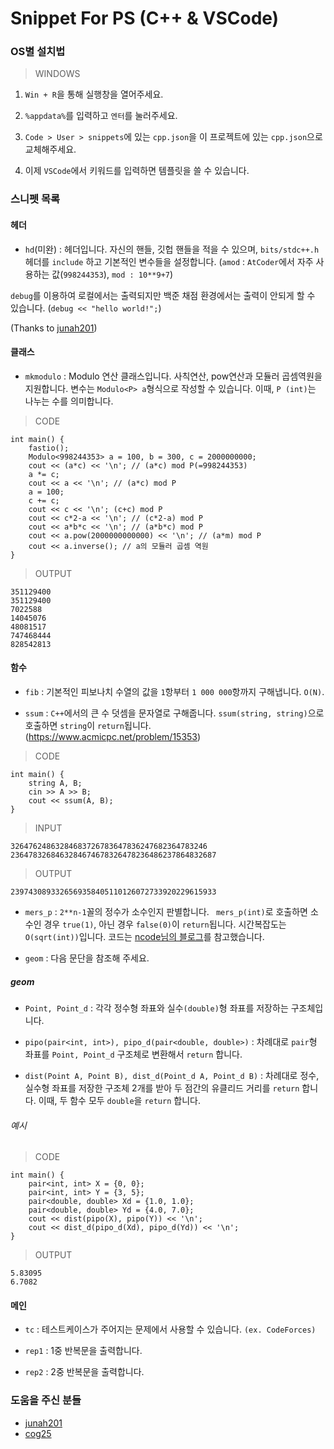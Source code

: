 # Snippet For PS (C++ & VSCode)

### OS별 설치법

> WINDOWS
1. ```Win + R```을 통해 실행창을 열어주세요.

2. ```%appdata%```를 입력하고 ```엔터```를 눌러주세요.

3. ```Code > User > snippets```에 있는 ```cpp.json```을 이 프로젝트에 있는 ```cpp.json```으로 교체해주세요.

4. 이제 ```VSCode```에서 키워드를 입력하면 템플릿을 쓸 수 있습니다.

### 스니펫 목록

#### 헤더

- ```hd```(미완) : 헤더입니다. 자신의 핸들, 깃헙 핸들을 적을 수 있으며, ```bits/stdc++.h``` 헤더를 ```include``` 하고 기본적인 변수들을 설정합니다.
(```amod``` : ```AtCoder```에서 자주 사용하는 값(```998244353```), ```mod : 10**9+7```)

```debug```를 이용하여 로컬에서는 출력되지만 백준 채점 환경에서는 출력이 안되게 할 수 있습니다. (```debug << "hello world!";```) 

(Thanks to [junah201](https://github.com/junah201))

#### 클래스

- ```mkmodulo``` : Modulo 연산 클래스입니다. 사칙연산, pow연산과 모듈러 곱셈역원을 지원합니다. 변수는 ```Modulo<P> a```형식으로 작성할 수 있습니다.
이때, ```P (int)```는 나누는 수를 의미합니다. 

> CODE
```
int main() {
    fastio();
    Modulo<998244353> a = 100, b = 300, c = 2000000000; 
    cout << (a*c) << '\n'; // (a*c) mod P(=998244353)
    a *= c; 
    cout << a << '\n'; // (a*c) mod P
    a = 100;
    c += c;
    cout << c << '\n'; (c+c) mod P
    cout << c*2-a << '\n'; // (c*2-a) mod P
    cout << a*b*c << '\n'; // (a*b*c) mod P
    cout << a.pow(2000000000000) << '\n'; // (a*m) mod P
    cout << a.inverse(); // a의 모듈러 곱셈 역원
}
```
> OUTPUT
```
351129400
351129400
7022588
14045076
48081517
747468444
828542813
```

#### 함수

- ```fib``` : 기본적인 피보나치 수열의 값을 ```1```항부터 ```1 000 000```항까지 구해냅니다. ```O(N)```.

- ```ssum``` : ```C++```에서의 큰 수 덧셈을 문자열로 구해줍니다. ```ssum(string, string)```으로 호출하면 ```string```이 ```return```됩니다.
(https://www.acmicpc.net/problem/15353)

> CODE
```
int main() {
    string A, B;
    cin >> A >> B;
    cout << ssum(A, B);
}
```
> INPUT
```
32647624863284683726783647836247682364783246 2364783268463284674678326478236486237864832687
```
> OUTPUT
```
2397430893326569358405110126072733920229615933
```

- ```mers_p``` : ```2**n-1```꼴의 정수가 소수인지 판별합니다.  ``` mers_p(int)```로 호출하면 소수인 경우 ```true(1)```, 아닌 경우 ```false(0)```이 ```return```됩니다.
시간복잡도는 ```O(sqrt(int))```입니다. 코드는 [ncode님의 블로그](https://blog.naver.com/xtelite/50087283849)를 참고했습니다.

- ```geom``` : 다음 문단을 참조해 주세요.

##### geom 

- ```Point, Point_d``` : 각각 정수형 좌표와 실수```(double)```형 좌표를 저장하는 구조체입니다.

- ```pipo(pair<int, int>), pipo_d(pair<double, double>)``` : 차례대로 ```pair```형 좌표를 ```Point, Point_d``` 구조체로 변환해서 ```return``` 합니다.

- ```dist(Point A, Point B), dist_d(Point_d A, Point_d B)``` : 차례대로 정수, 실수형 좌표를 저장한 구조체 2개를 받아 두 점간의 유클리드 거리를 ```return``` 합니다. 이때, 두 함수 모두 ```double```을 ```return``` 합니다.

###### 예시

> CODE
```
int main() {
    pair<int, int> X = {0, 0};
    pair<int, int> Y = {3, 5};
    pair<double, double> Xd = {1.0, 1.0};
    pair<double, double> Yd = {4.0, 7.0};
    cout << dist(pipo(X), pipo(Y)) << '\n';
    cout << dist_d(pipo_d(Xd), pipo_d(Yd)) << '\n';
}
```
> OUTPUT
```
5.83095
6.7082
```

#### 메인

- ```tc``` : 테스트케이스가 주어지는 문제에서 사용할 수 있습니다. ```(ex. CodeForces)```

- ```rep1``` : 1중 반복문을 출력합니다.

- ```rep2``` : 2중 반복문을 출력합니다.

### 도움을 주신 분들
- [junah201](https://github.com/junah201) 
- [cog25](https://github.com/cog25)
